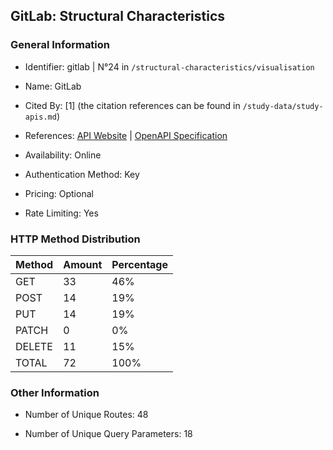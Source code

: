 ## GitLab: Structural Characteristics

### General Information

- Identifier: gitlab | N°24 in `/structural-characteristics/visualisation`

- Name: GitLab

- Cited By: [1] (the citation references can be found in `/study-data/study-apis.md`)

- References: [API Website](https://docs.gitlab.com/ee/api/rest) | [OpenAPI Specification](https://gitlab.com/gitlab-org/gitlab/-/blob/master/doc/api/openapi/openapi.yaml)

- Availability: Online

- Authentication Method: Key

- Pricing: Optional

- Rate Limiting: Yes

### HTTP Method Distribution

| Method | Amount | Percentage |
|--------|--------|------------|
| GET | 33 | 46% |
| POST | 14 | 19% |
| PUT | 14 | 19% |
| PATCH | 0 | 0% |
| DELETE | 11 | 15% |
| TOTAL | 72 | 100% |

### Other Information

- Number of Unique Routes: 48

- Number of Unique Query Parameters: 18
